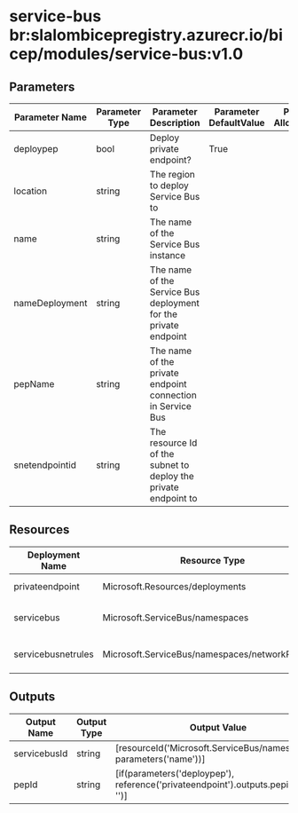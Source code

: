 # service-bus br:slalombicepregistry.azurecr.io/bicep/modules/service-bus:v1.0

## Parameters

| Parameter Name | Parameter Type | Parameter Description                                           | Parameter DefaultValue | Parameter AllowedValues |
| -------------- | -------------- | --------------------------------------------------------------- | ---------------------- | ----------------------- |
| deploypep      | bool           | Deploy private endpoint?                                        | True                   |                         |
| location       | string         | The region to deploy Service Bus to                             |                        |                         |
| name           | string         | The name of the Service Bus instance                            |                        |                         |
| nameDeployment | string         | The name of the Service Bus deployment for the private endpoint |                        |                         |
| pepName        | string         | The name of the private endpoint connection in Service Bus      |                        |                         |
| snetendpointid | string         | The resource Id of the subnet to deploy the private endpoint to |                        |                         |

## Resources

| Deployment Name    | Resource Type                                   | Resource Version   | Existing | Resource Comment |
| ------------------ | ----------------------------------------------- | ------------------ | -------- | ---------------- |
| privateendpoint    | Microsoft.Resources/deployments                 | 2022-09-01         | False    |                  |
| servicebus         | Microsoft.ServiceBus/namespaces                 | 2021-06-01-preview | False    |                  |
| servicebusnetrules | Microsoft.ServiceBus/namespaces/networkRuleSets | 2021-06-01-preview | False    |                  |

## Outputs

| Output Name  | Output Type | Output Value                                                                        |
| ------------ | ----------- | ----------------------------------------------------------------------------------- |
| servicebusId | string      | [resourceId('Microsoft.ServiceBus/namespaces', parameters('name'))]                 |
| pepId        | string      | [if(parameters('deploypep'), reference('privateendpoint').outputs.pepid.value, '')] |
